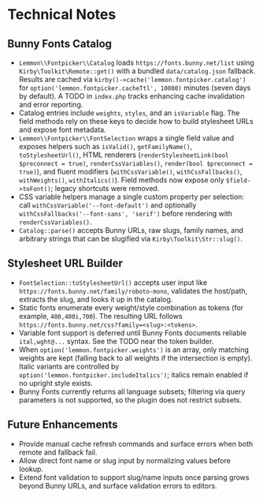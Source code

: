 # Technical Notes

## Bunny Fonts Catalog
- `Lemmon\\Fontpicker\\Catalog` loads `https://fonts.bunny.net/list` using `Kirby\Toolkit\Remote::get()` with a bundled `data/catalog.json` fallback. Results are cached via `kirby()->cache('lemmon.fontpicker.catalog')` for `option('lemmon.fontpicker.cacheTtl', 10080)` minutes (seven days by default). A TODO in `index.php` tracks enhancing cache invalidation and error reporting.
- Catalog entries include `weights`, `styles`, and an `isVariable` flag. The field methods rely on these keys to decide how to build stylesheet URLs and expose font metadata.
- `Lemmon\\Fontpicker\\FontSelection` wraps a single field value and exposes helpers such as `isValid()`, `getFamilyName()`, `toStylesheetUrl()`, HTML renderers (`renderStylesheetLink(bool $preconnect = true)`, `renderCssVariables()`, `render(bool $preconnect = true)`), and fluent modifiers (`withCssVariable()`, `withCssFallbacks()`, `withWeights()`, `withItalics()`). Field methods now expose only `$field->toFont()`; legacy shortcuts were removed.
- CSS variable helpers manage a single custom property per selection: call `withCssVariable('--font-default')` and optionally `withCssFallbacks('--font-sans', 'serif')` before rendering with `renderCssVariables()`.
- `Catalog::parse()` accepts Bunny URLs, raw slugs, family names, and arbitrary strings that can be slugified via `Kirby\Toolkit\Str::slug()`.

## Stylesheet URL Builder
- `FontSelection::toStylesheetUrl()` accepts user input like `https://fonts.bunny.net/family/roboto-mono`, validates the host/path, extracts the slug, and looks it up in the catalog.
- Static fonts enumerate every weight/style combination as tokens (for example, `400,400i,700`). The resulting URL follows `https://fonts.bunny.net/css?family=<slug>:<tokens>`.
- Variable font support is deferred until Bunny Fonts documents reliable `ital,wght@...` syntax. See the TODO near the token builder.
- When `option('lemmon.fontpicker.weights')` is an array, only matching weights are kept (falling back to all weights if the intersection is empty). Italic variants are controlled by `option('lemmon.fontpicker.includeItalics')`; italics remain enabled if no upright style exists.
- Bunny Fonts currently returns all language subsets; filtering via query parameters is not supported, so the plugin does not restrict subsets.

## Future Enhancements
- Provide manual cache refresh commands and surface errors when both remote and fallback fail.
- Allow direct font name or slug input by normalizing values before lookup.
- Extend font validation to support slug/name inputs once parsing grows beyond Bunny URLs, and surface validation errors to editors.
